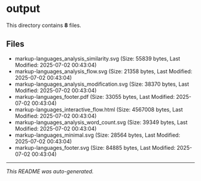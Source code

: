 # output

This directory contains **8** files.

## Files

- markup-languages_analysis_similarity.svg (Size: 55839 bytes, Last Modified: 2025-07-02 00:43:04)
- markup-languages_analysis_flow.svg (Size: 21358 bytes, Last Modified: 2025-07-02 00:43:04)
- markup-languages_analysis_modification.svg (Size: 38370 bytes, Last Modified: 2025-07-02 00:43:04)
- markup-languages_footer.pdf (Size: 33055 bytes, Last Modified: 2025-07-02 00:43:04)
- markup-languages_interactive_flow.html (Size: 4567008 bytes, Last Modified: 2025-07-02 00:43:04)
- markup-languages_analysis_word_count.svg (Size: 39349 bytes, Last Modified: 2025-07-02 00:43:04)
- markup-languages_minimal.svg (Size: 28564 bytes, Last Modified: 2025-07-02 00:43:04)
- markup-languages_footer.svg (Size: 84885 bytes, Last Modified: 2025-07-02 00:43:04)

---
*This README was auto-generated.*
